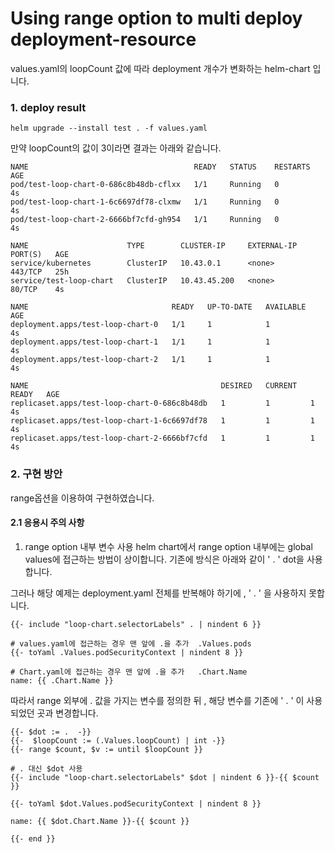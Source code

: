# Using range option to multi deploy deployment-resource 
values.yaml의 loopCount 값에 따라 deployment 개수가 변화하는 helm-chart 입니다.
### 1. deploy result
```
helm upgrade --install test . -f values.yaml
```

만약 loopCount의 값이 3이라면 결과는 아래와 같습니다.
```
NAME                                     READY   STATUS    RESTARTS   AGE
pod/test-loop-chart-0-686c8b48db-cflxx   1/1     Running   0          4s
pod/test-loop-chart-1-6c6697df78-clxmw   1/1     Running   0          4s
pod/test-loop-chart-2-6666bf7cfd-gh954   1/1     Running   0          4s

NAME                      TYPE        CLUSTER-IP     EXTERNAL-IP   PORT(S)   AGE
service/kubernetes        ClusterIP   10.43.0.1      <none>        443/TCP   25h
service/test-loop-chart   ClusterIP   10.43.45.200   <none>        80/TCP    4s

NAME                                READY   UP-TO-DATE   AVAILABLE   AGE
deployment.apps/test-loop-chart-0   1/1     1            1           4s
deployment.apps/test-loop-chart-1   1/1     1            1           4s
deployment.apps/test-loop-chart-2   1/1     1            1           4s

NAME                                           DESIRED   CURRENT   READY   AGE
replicaset.apps/test-loop-chart-0-686c8b48db   1         1         1       4s
replicaset.apps/test-loop-chart-1-6c6697df78   1         1         1       4s
replicaset.apps/test-loop-chart-2-6666bf7cfd   1         1         1       4s
```

### 2. 구현 방안
range옵션을 이용하여 구현하였습니다.
#### 2.1 응용시 주의 사항
1. range option 내부 변수 사용
helm chart에서 range option 내부에는 global values에 접근하는 방법이 상이합니다.
기존에 방식은 아래와 같이 ' . ' dot을 사용합니다. 

그러나 해당 예제는 deployment.yaml 전체를 반복해야 하기에 , ' . ' 을 사용하지 못합니다.
```
{{- include "loop-chart.selectorLabels" . | nindent 6 }}

# values.yaml에 접근하는 경우 맨 앞에 .을 추가  .Values.pods 
{{- toYaml .Values.podSecurityContext | nindent 8 }}

# Chart.yaml에 접근하는 경우 맨 앞에 .을 추가   .Chart.Name
name: {{ .Chart.Name }}
```

따라서 range 외부에 . 값을 가지는 변수를 정의한 뒤 , 해당 변수를 기존에 ' . ' 이 사용되었던 곳과 변경합니다.
```
{{- $dot := .  -}}
{{-  $loopCount := (.Values.loopCount) | int -}} 
{{- range $count, $v := until $loopCount }}

# . 대신 $dot 사용
{{- include "loop-chart.selectorLabels" $dot | nindent 6 }}-{{ $count }}

{{- toYaml $dot.Values.podSecurityContext | nindent 8 }}

name: {{ $dot.Chart.Name }}-{{ $count }}

{{- end }}
```

